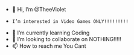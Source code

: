 - 👋 Hi, I’m @TheeViolet
-     I’m interested in Video Games ONLY!!!!!!!!!
- 🌱 I’m currently learning Coding
- 💞️ I’m looking to collaborate on NOTHING!!!!!
- 📫 How to reach me You Cant

<!---
TheeViolet/TheeViolet is a ✨ special ✨ repository because its `README.md` (this file) appears on your GitHub profile.
You can click the Preview link to take a look at your changes.
--->
